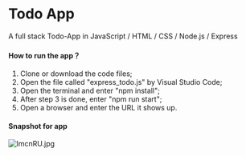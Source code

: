 # Todo App
A full stack Todo-App in JavaScript / HTML / CSS / Node.js / Express

#### How to run the app？
1. Clone or download the code files;
2. Open the file called "express_todo.js" by Visual Studio Code;
3. Open the terminal and enter "npm install";
4. After step 3 is done, enter "npm run start";
5. Open a browser and enter the URL it shows up.

#### Snapshot for app
![ImcnRU.jpg](https://s3.jpg.cm/2021/09/29/ImcnRU.jpg)

